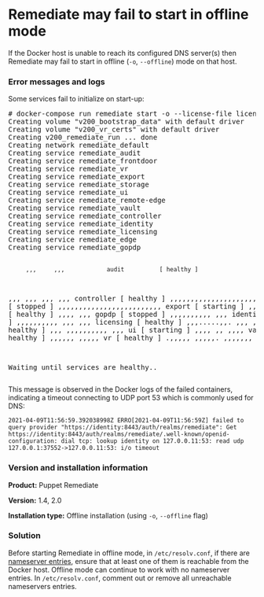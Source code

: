 # Remediate may fail to start in offline mode
<p>If the Docker host is unable to reach its configured DNS server(s) then Remediate may fail to start in offline (<code>-o</code>, <code>--offline</code>) mode on that host.</p>
<h3 id="error-messages-and-logs">Error messages and logs</h3>
<p>Some services fail to initialize on start-up:</p>
<pre># docker-compose run remediate start -o --license-file license.json
Creating volume "v200_bootstrap_data" with default driver
Creating volume "v200_vr_certs" with default driver
Creating v200_remediate_run ... done
Creating network remediate_default
Creating service remediate_audit
Creating service remediate_frontdoor
Creating service remediate_vr
Creating service remediate_export
Creating service remediate_storage
Creating service remediate_ui
Creating service remediate_remote-edge
Creating service remediate_vault
Creating service remediate_controller
Creating service remediate_identity
Creating service remediate_licensing
Creating service remediate_edge
Creating service remediate_gopdp

         ,,,     ,,,            audit          [ healthy ]
  ,,,    ,,,     ,,,    ,,,     controller     [ healthy ]
  ,,,,,,,,,,,,,,,,,,,,,,,,,     edge           [ stopped ]
  ,,,,,,,,,,,,,,,,,,,,,,,,,     export         [ starting ]
                        ,,,     frontdoor      [ healthy ]
             ,,,,       ,,,     gopdp          [ stopped ]
          ,,,,,,,,,,    ,,,     identity       [ healthy ]
  ,,,,,,,,,,     ,,,    ,,,     licensing      [ healthy ]
  ,,,.....,,.    ,,,    ,,,     storage        [ healthy ]
  ,,,     ,,,,,,,,,,    ,,,     ui             [ starting ]
  ,,,,        ,,       ,,,,     vault          [ healthy ]
    ,,,,,,          ,,,,,       vr             [ healthy ]
       .,,,,,   ,,,,,.
           ,,,,,,,
              .

Waiting until services are healthy..</pre>
<p>This message is observed in the Docker logs of the failed containers, indicating a timeout connecting to UDP port 53 which is commonly used for DNS:</p>
<p><code>2021-04-09T11:56:59.392038998Z ERRO[2021-04-09T11:56:59Z] failed to query provider "https://identity:8443/auth/realms/remediate": Get https://identity:8443/auth/realms/remediate/.well-known/openid-configuration: dial tcp: lookup identity on 127.0.0.11:53: read udp 127.0.0.1:37552-&gt;127.0.0.11:53: i/o timeout</code></p>
<h3 id="version-and-installation-information">Version and installation information</h3>
<p><strong>Product:</strong> Puppet Remediate</p>
<p><strong>Version:</strong> 1.4, 2.0</p>
<p><strong>Installation type:</strong> Offline installation (using <code>-o</code>, <code>--offline</code> flag)</p>
<h3 id="solution">Solution</h3>
<p>Before starting Remediate in offline mode, in <code>/etc/resolv.conf</code>, if there are <a href="https://en.wikipedia.org/wiki/Resolv.conf">nameserver entries</a>, ensure that at least one of them is reachable from the Docker host. Offline mode can continue to work with no nameserver entries. In <code>/etc/resolv.conf</code>, comment out or remove all unreachable nameservers entries.</p>
